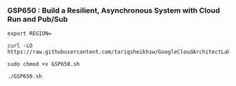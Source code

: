 ### GSP650 :  Build a Resilient, Asynchronous System with Cloud Run and Pub/Sub 

```
export REGION=
```


```
curl -LO https://raw.githubusercontent.com/tariqsheikhsw/GoogleCloudArchitectLabs/main/Solutions/GSP650.sh

sudo chmod +x GSP650.sh

./GSP650.sh
```

